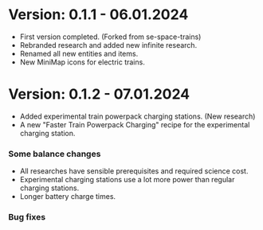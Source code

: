 # Version: 0.1.1 - 06.01.2024

- First version completed. (Forked from se-space-trains)
- Rebranded research and added new infinite research.
- Renamed all new entities and items.
- New MiniMap icons for electric trains.

# Version: 0.1.2 - 07.01.2024

- Added experimental train powerpack charging stations. (New research)
- A new "Faster Train Powerpack Charging" recipe for the experimental charging station.

### Some balance changes

- All researches have sensible prerequisites and required science cost.
- Experimental charging stations use a lot more power than regular charging stations.
- Longer battery charge times.

### Bug fixes
